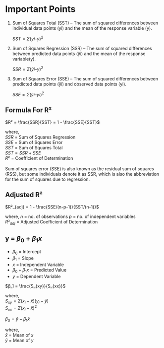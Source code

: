 # Important Points

1. Sum of Squares Total (SST) – The sum of squared differences between individual data points (yi) and the mean of the response variable (y).

   $SST = Σ(yi – y)^2$

2. Sum of Squares Regression (SSR) – The sum of squared differences between predicted data points (ŷi) and the mean of the response variable(y).

   $SSR = Σ(ŷi – y)^2$

3. Sum of Squares Error (SSE) – The sum of squared differences between predicted data points (ŷi) and observed data points (yi).

   $SSE = Σ(ŷi – yi)^2$

## Formula For R²

$R² = \frac{SSR}{SST} = 1 - \frac{SSE}{SST}$

where,  
$SSR$ = Sum of Squares Regression  
$SSE$ = Sum of Squares Error  
$SST$ = Sum of Squares Total  
$SST = SSR + SSE$  
$R²$ = Coefficient of Determination  
<br />
Sum of squares error (SSE) is also known as the residual sum of squares (RSS), but some individuals denote it as SSR, which is also the abbreviation for the sum of squares due to regression.

## Adjusted R²

$R²_{adj} = 1 - \frac{SSE/(n-p-1)}{SST/(n-1)}$

where,
$n$ = no. of observations
$p$ = no. of independent variables  
$R²_{adj}$ = Adjusted Coefficient of Determination

## y = $β_0 + β_1x$

- $β_0$ = Intercept
- $β_1$ = Slope
- $x$ = Independent Variable
- $β_0 + β_1x$ = Predicted Value
- $y$ = Dependent Variable

$β_1 = \frac{S_{xy}}{S_{xx}}$

where,  
$S_{xy} = Σ(x_i - \bar{x})(y_i - \bar{y})$  
$S_{xx} = Σ(x_i - \bar{x})^2$

$β_0 = \bar{y} - β_1\bar{x}$

where,  
$\bar{x}$ = Mean of $x$  
$\bar{y}$ = Mean of $y$
